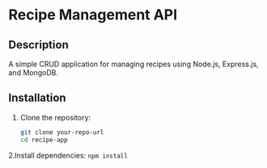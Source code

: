 # Recipe Management API

## Description
A simple CRUD application for managing recipes using Node.js, Express.js, and MongoDB.

## Installation

1. Clone the repository:
   ```bash
   git clone your-repo-url
   cd recipe-app
2.Install dependencies:
`npm install`
